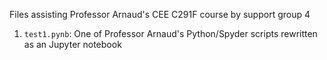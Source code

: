 Files assisting Professor Arnaud's CEE C291F course by support group 4

1. `test1.pynb`: One of Professor Arnaud's Python/Spyder scripts rewritten as an Jupyter notebook

